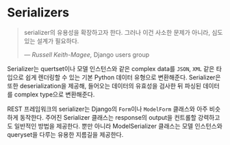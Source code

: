 # Serializers

> serializer의 유용성을 확장하고자 한다. 그러나 이건 사소한 문제가 아니라, 심도있는 설계가 필요하다.
>
> *— Russell Keith-Magee,* Django users group

Serializer는 quertset이나 모델 인스턴스와 같은 complex data를 `JSON`, `XML` 같은 타입으로 쉽게 렌더링할 수 있는 기본 Python 데이터 유형으로 변환해준다. Serializer은 또한 deserialization을 제공해, 들어오는 데이터의 유효성을 검사한 뒤 파싱된 데이터를 complex type으로 변환해준다.

REST 프레임워크의 serializer는 Django의 `Form`이나 `ModelForm` 클래스와 아주 비슷하게 동작한다. 주어진 Serializer 클래스는 response의 output을 컨트롤할 강력하고도 일반적인 방법을 제공한다. 뿐만 아니라 ModelSerializer 클래스는 모델 인스턴스와 queryset을 다루는 유용한 지름길을 제공한다.